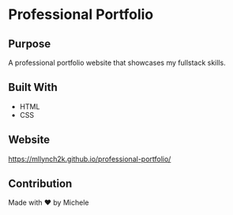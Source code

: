# Professional Portfolio

## Purpose
A professional portfolio website that showcases my fullstack skills.

## Built With
* HTML
* CSS

## Website
https://mllynch2k.github.io/professional-portfolio/

## Contribution
Made with ❤️ by Michele